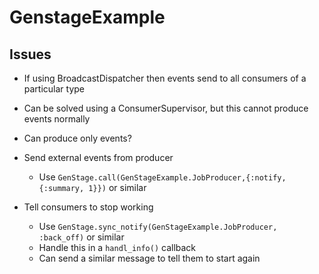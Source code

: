 # GenstageExample

## Issues

* If using BroadcastDispatcher then events send to all consumers of a particular type
* Can be solved using a ConsumerSupervisor, but this cannot produce events normally

* Can produce only events?

* Send external events from producer
  * Use `GenStage.call(GenStageExample.JobProducer,{:notify, {:summary, 1}})` or similar

* Tell consumers to stop working
  * Use `GenStage.sync_notify(GenStageExample.JobProducer, :back_off)` or similar
  * Handle this in a `handl_info()` callback
  * Can send a similar message to tell them to start again
